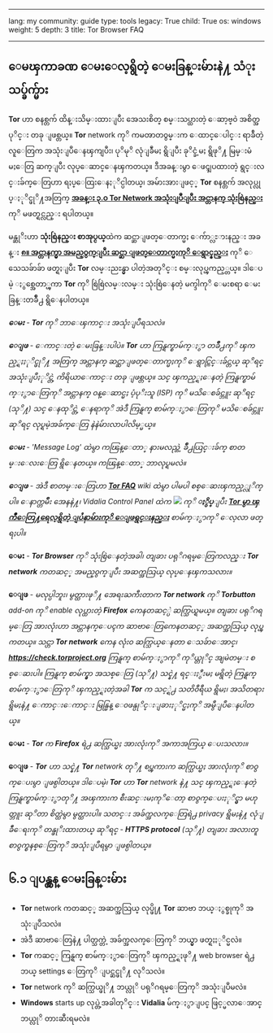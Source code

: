 

---

lang: my
community: guide
type: tools
legacy: True
child: True
os: windows
weight: 5
depth: 3
title: Tor Browser FAQ

---

## ေမၾကာခဏ ေမးေလ့ရွိတဲ့ ေမးခြန္းမ်ားနဲ႔ သံုးသပ္ခ်က္မ်ား ##

**Tor** ဟာ စနစ္တက် ထိန္းသိမ္းထားျပီး အေသးစိတ္ စမ္းသပ္ထားတဲ့ ေဆာ့ဗ္၀ဲ အစိတ္အပုိင္း တခု ျဖစ္တယ္။ **Tor** network ကုိ ကမၻာတ၀ွမ္းက ေထာင္ေပါင္း ရာခ်ီတဲ့ လူေတြက အသုံးျပဳေနၾကျပီး၊ ပုိမုိ လုံျခဳံမႈ ရွိျပီး ခုိင္ခံ့မႈ ရွိဖုိ႔ မြမ္းမံမႈေတြ ဆက္ျပီး လုပ္ေဆာင္ေနၾကတယ္။ ဒီအခန္းမွာ ေဖၚျပထားတဲ့ ရွင္းလင္းခ်က္ေတြဟာ ရႈပ္ေထြးေနႏုိင္ပါတယ္၊ အမ်ားအားျဖင့္ **Tor** စနစ္တက် အလုပ္လုပ္ႏုိင္ဖုိ႔အတြက္ [**အခန္း ၃.၀ Tor Network အသုံးျပဳျပီး အင္တာနက္ သုံးစြဲနည္း**](tor_anonymitynetwork) ကုိ မဖတ္ရင္လည္း ရပါတယ္။

မန္ဆုိးဟာ **သုံးစြဲနည္း စာအုပ္ငယ္**ထဲက ဆင္ဆာျဖတ္ေတာက္မႈ ေက်ာ္လႊားနည္း အခန္း [**၈။ အင္တာနက္မွာ အမည္၀ွက္ျပီး ဆင္ဆာ ျဖတ္ေတာက္မႈကုိ ေရွာင္နည္း**](/my/chapter-8) ကုိ ေသေသခ်ာခ်ာ ဖတ္ရႈျပီး **Tor** လမ္းညႊန္မွာ ပါတဲ့အတုိင္း စမ္းလုပ္ၾကည့္တယ္။ ဒါေပမဲ့ ႏွစ္အေတာ္ၾကာ **Tor** ကုိ စြဲစြဲလမ္းလမ္း သုံးစြဲေနတဲ့ မက္ဒါကုိ ေမးစရာ ေမးခြန္းတခ်ိဳ႕ ရွိေနပါတယ္။ 

<div class="background" markdown="1"> 

***ေမး** - **Tor** ကုိ ဘာေၾကာင္း အသုံးျပဳရသလဲ။*

***ေျဖ** - ေကာင္းတဲ့ ေမးခြန္းပါပဲ။ **Tor** ဟာ ကြန္ရက္စာမ်က္ႏွာ တခ်ိဳ႕ကုိ ၾကည့္ရႈႏုိင္ဖုိ႔ အတြက္ အင္တာနက္ ဆင္ဆာျဖတ္ေတာက္မႈကုိ ေရွာင္ကြင္းခ်င္တယ္ ဆုိရင္ အသုံးျပဳႏုိင္တဲ့ ကိရိယာေကာင္း တခု ျဖစ္တယ္။ သင္ ၾကည့္ရႈေနတဲ့ ကြန္ရက္စာမ်က္ႏွာေတြကုိ အင္တာနက္ ၀န္ေဆာင္မႈ ပံ့ပုိးသူ (ISP) ကုိ မသိေစခ်င္ဘူး ဆုိရင္ (သုိ႔) သင္ ေနထုိင္တဲ့ ေနရာကုိ အဲဒီ ကြန္ရက္ စာမ်က္ႏွာေတြကုိ မသိေစခ်င္ဘူး ဆုိရင္ လုပ္ရမဲ့အခ်က္ေတြ နဲနဲမ်ားလာပါလိမ့္မယ္။*

***ေမး** - 'Message Log' ထဲမွာ ကၽြန္ေတာ္ နားမလည္တဲ့ ခ်ိဳ႕ယြင္းခ်က္ စာတမ္းေလးေတြ ရွိေနတယ္။ ကၽြန္ေတာ္ ဘာလုပ္ရမလဲ။*

***ေျဖ** - အဲဒီ စာတမ္းေတြဟာ [**Tor FAQ**](https://trac.torproject.org/projects/tor/wiki/TheOnionRouter/TorFAQ) wiki ထဲမွာ ပါမပါ စစ္ေဆးၾကည့္လုိက္ပါ။ ေနာက္တမ်ိဳး အေနနဲ႔၊ Vidalia Control Panel ထဲက ![](/sbox/screen/tor-my/88.png) ကုိ **ႏွိပ္**ျပီး
[**Tor မွာ ၾကဳံေတြ႔ရေလ့ရွိတဲ့ ျပႆနာမ်ားကုိ ေျဖရွင္းနည္း**](/my/tor_vidaliacontrol) စာမ်က္ႏွာကုိ ေလ့လာ ဖတ္ရႈပါ။*

**ေမး** - ***Tor Browser** ကုိ သုံးစြဲေနတဲ့အခါ၊ တျခား ပရုိဂရမ္ေတြကလည္း **Tor network** ကတဆင့္ အမည္၀ွက္ျပီး အဆက္အသြယ္ လုပ္ေနၾကသလား။*

**ေျဖ** - *မလုပ္ပါဘူး၊ မွတ္ထားဖုိ႔ အေရးႀကီးတာက **Tor network** ကုိ **Torbutton** add-on ကုိ enable လုပ္ထားတဲ့ **Firefox** ကေနတဆင့္ပဲ ဆက္သြယ္ရမယ္။ တျခား ပရုိဂရမ္ေတြ အားလုံးဟာ အင္တာနက္ေပၚက ဆာဗာေတြကေနတဆင့္ အဆက္အသြယ္ လုပ္ၾကတယ္။ သင္ဟာ **Tor network** ကေန လုံး၀ ဆက္သြယ္ေနတာ ေသခ်ာေအာင္၊ **https://check.torproject.org** ကြန္ရက္ စာမ်က္ႏွာကုိ ကုိယ္တုိင္ အျမဲတမ္း စစ္ေဆးပါ။ ကြန္ရက္ စာမ်က္နွာ အသစ္ေတြ (သုိ႔) သင္နဲ႔ ရင္းႏွီးမႈ မရွိတဲ့ ကြန္ရက္ စာမ်က္ႏွာေတြကုိ ၾကည့္ရႈတဲ့အခါ **Tor** က သင့္ရဲ႕ သတိ၀ီရီယ ရွိမႈ၊ အသိတရား ရွိမႈနဲ႔ ေကာင္းေကာင္း မြန္မြန္ ေ၀ဖန္ပုိင္းျခားႏုိင္မႈကုိ အမွီျပဳေနပါတယ္။*

**ေမး** - ***Tor** က **Firefox** ရဲ႕ ဆက္သြယ္မႈ အားလုံးကုိ အကာအကြယ္ ေပးသလား။*

**ေျဖ** - ***Tor** ဟာ သင္နဲ႔ **Tor** network တုိ႔ စပ္ၾကားက ဆက္သြယ္မႈ အားလုံးကုိ စာ၀ွက္ေပးမွာ ျဖစ္ပါတယ္။ ဒါေပမဲ့၊ **Tor** ဟာ **Tor** network နဲ႔ သင္ ၾကည့္ရႈေနတဲ့ ကြန္ရက္စာမ်က္ႏွာတုိ႔ အၾကားက စီးဆင္းမႈကုိေတာ့ စာ၀ွက္ေပးႏုိင္မွာ မဟုတ္ဘူး ဆုိတာ စိတ္ထဲမွာ မွတ္ထားပါ။ သတင္း အခ်က္အလက္ေတြရဲ႕ privacy ရွိမႈနဲ႔ လုံျခဳံေရးကုိ တန္ဖုိးထားတယ္ ဆုိရင္ - **HTTPS protocol** (သုိ႔) တျခား အလားတူ စာ၀ွက္စနစ္ေတြကုိ အသုံးျပဳရမွာ ျဖစ္ပါတယ္။*

</div>

<a name="6.1"></a>
## ၆.၁ ျပန္လွန္ ေမးခြန္းမ်ား ##

- **Tor** network ကတဆင့္ အဆက္အသြယ္ လုပ္ဖို႔ **Tor** ဆာဗာ ဘယ္ႏွစ္ခုကုိ အသုံးျပဳသလဲ။ 
- အဲဒီ ဆာဗာေတြနဲ႔ ပါတ္သက္တဲ့ အခ်က္အလက္ေတြကုိ ဘယ္မွာ ဖတ္ရႈႏုိင္မလဲ။ 
- **Tor** ကဆင့္ ကြန္ရက္ စာမ်က္ႏွာေတြကုိ ၾကည့္ရႈဖုိ႔ web browser ရဲ႕ ဘယ္ settings ေတြကုိ ျပင္ဆင္ဖုိ႔ လုိသလဲ။
- **Tor** network ကုိ ဆက္သြယ္ဖုိ႔ ဘယ္လုိ ပရုိဂရမ္ေတြကုိ အသုံးျပဳမလဲ။ 
- **Windows** starts up လုပ္တဲ့အခါတုိင္း **Vidalia** မ်က္ႏွာျပင္ ဖြင့္မလာေအာင္ ဘယ္လုိ တားဆီးရမလဲ။

